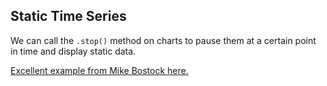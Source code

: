 <h2>Static Time Series</h2>

We can call the <code>.stop()</code> method on charts 
to pause them at a certain point in time and display 
static data.

<p><a href="https://bost.ocks.org/mike/cubism/intro/demo-stocks.html">
Excellent example from Mike Bostock here.
</a></p>



